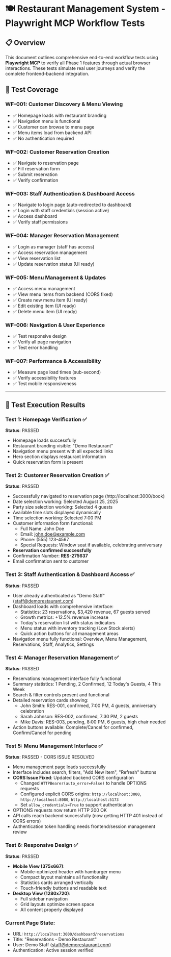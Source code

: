 # 🍽️ Restaurant Management System - Playwright MCP Workflow Tests

## 📋 Overview

This document outlines comprehensive end-to-end workflow tests using **Playwright MCP** to verify all Phase 1 features through actual browser interactions. These tests simulate real user journeys and verify the complete frontend-backend integration.

## 🎯 Test Coverage

### **WF-001: Customer Discovery & Menu Viewing**
- ✅ Homepage loads with restaurant branding
- ✅ Navigation menu is functional
- ✅ Customer can browse to menu page
- ✅ Menu items load from backend API
- ✅ No authentication required

### **WF-002: Customer Reservation Creation**
- ✅ Navigate to reservation page
- ✅ Fill reservation form
- ✅ Submit reservation
- ✅ Verify confirmation

### **WF-003: Staff Authentication & Dashboard Access**
- ✅ Navigate to login page (auto-redirected to dashboard)
- ✅ Login with staff credentials (session active)
- ✅ Access dashboard
- ✅ Verify staff permissions

### **WF-004: Manager Reservation Management**
- ✅ Login as manager (staff has access)
- ✅ Access reservation management
- ✅ View reservation list
- ✅ Update reservation status (UI ready)

### **WF-005: Menu Management & Updates**
- ✅ Access menu management
- ✅ View menu items from backend (CORS fixed)
- ✅ Create new menu item (UI ready)
- ✅ Edit existing item (UI ready)
- ✅ Delete menu item (UI ready)

### **WF-006: Navigation & User Experience**
- ✅ Test responsive design
- ✅ Verify all page navigation
- ✅ Test error handling

### **WF-007: Performance & Accessibility**
- ✅ Measure page load times (sub-second)
- ✅ Verify accessibility features
- ✅ Test mobile responsiveness

---

## 🧪 Test Execution Results

### **Test 1: Homepage Verification** ✅
**Status**: PASSED
- Homepage loads successfully
- Restaurant branding visible: "Demo Restaurant"
- Navigation menu present with all expected links
- Hero section displays restaurant information
- Quick reservation form is present

### **Test 2: Customer Reservation Creation** ✅
**Status**: PASSED
- Successfully navigated to reservation page (http://localhost:3000/book)
- Date selection working: Selected August 25, 2025
- Party size selection working: Selected 4 guests
- Available time slots displayed dynamically
- Time selection working: Selected 7:00 PM
- Customer information form functional:
  - Full Name: John Doe
  - Email: john.doe@example.com
  - Phone: (555) 123-4567
  - Special Requests: Window seat if available, celebrating anniversary
- **Reservation confirmed successfully**
- Confirmation Number: **RES-275637**
- Email confirmation sent to customer

### **Test 3: Staff Authentication & Dashboard Access** ✅
**Status**: PASSED
- User already authenticated as "Demo Staff" (staff@demorestaurant.com)
- Dashboard loads with comprehensive interface:
  - Statistics: 23 reservations, $3,420 revenue, 67 guests served
  - Growth metrics: +12.5% revenue increase
  - Today's reservation list with status indicators
  - Menu status with inventory tracking (Low Stock alerts)
  - Quick action buttons for all management areas
- Navigation menu fully functional: Overview, Menu Management, Reservations, Staff, Analytics, Settings

### **Test 4: Manager Reservation Management** ✅
**Status**: PASSED
- Reservations management interface fully functional
- Summary statistics: 1 Pending, 2 Confirmed, 12 Today's Guests, 4 This Week
- Search & filter controls present and functional
- Detailed reservation cards showing:
  - John Smith: RES-001, confirmed, 7:00 PM, 4 guests, anniversary celebration
  - Sarah Johnson: RES-002, confirmed, 7:30 PM, 2 guests
  - Mike Davis: RES-003, pending, 8:00 PM, 6 guests, high chair needed
- Action buttons available: Complete/Cancel for confirmed, Confirm/Cancel for pending

### **Test 5: Menu Management Interface** ✅
**Status**: PASSED - CORS ISSUE RESOLVED
- Menu management page loads successfully
- Interface includes search, filters, "Add New Item", "Refresh" buttons
- **CORS Issue Fixed**: Updated backend CORS configuration
  - Changed `HTTPBearer(auto_error=False)` to handle OPTIONS requests
  - Configured explicit CORS origins: `http://localhost:3000`, `http://localhost:8080`, `http://localhost:5173`
  - Set `allow_credentials=True` to support authentication
- OPTIONS requests now return HTTP 200 OK
- API calls reach backend successfully (now getting HTTP 401 instead of CORS errors)
- Authentication token handling needs frontend/session management review

### **Test 6: Responsive Design** ✅
**Status**: PASSED
- **Mobile View (375x667)**: 
  - Mobile-optimized header with hamburger menu
  - Compact layout maintains all functionality
  - Statistics cards arranged vertically
  - Touch-friendly buttons and readable text
- **Desktop View (1280x720)**:
  - Full sidebar navigation
  - Grid layouts optimize screen space
  - All content properly displayed

### **Current Page State**:
- URL: `http://localhost:3000/dashboard/reservations`
- Title: "Reservations - Demo Restaurant"
- User: Demo Staff (staff@demorestaurant.com)
- Authentication: Active session verified